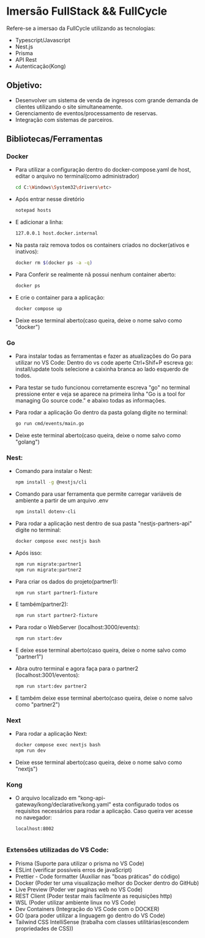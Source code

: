 # Imersão FullStack && FullCycle
Refere-se a imersao da FullCycle utilizando as tecnologias: 
- Typescript/Javascript
- Nest.js
- Prisma
- API Rest
- Autenticação(Kong)

## Objetivo:
- Desenvolver um sistema de venda de ingresos com grande demanda de clientes utilizando o site simultaneamente.
- Gerenciamento de eventos/processamento de reservas.
- Integração com sistemas de parceiros.

## Bibliotecas/Ferramentas
### Docker
- Para utilizar a configuração dentro do docker-compose.yaml de host, editar o arquivo no terminal(como administrador)
   ```bash
   cd C:\Windows\System32\drivers\etc>

- Após entrar nesse diretório
   ```bash
   notepad hosts

- E adicionar a linha:
   ```bash
   127.0.0.1 host.docker.internal

- Na pasta raiz remova todos os containers criados no docker(ativos e inativos):
   ```bash
   docker rm $(docker ps -a -q)

- Para Conferir se realmente nã possui nenhum container aberto:
   ```bash
   docker ps

- E crie o container para a aplicação:
   ```bash
   docker compose up

- Deixe esse terminal aberto(caso queira, deixe o nome salvo como "docker")

### Go
- Para instalar todas as ferramentas e fazer as atualizações do Go para utilizar no VS Code:
  Dentro do vs code aperte Ctrl+Shif+P escreva go: install/update tools selecione a caixinha branca ao lado esquerdo de todos.

- Para testar se tudo funcionou corretamente escreva "go" no terminal pressione enter e veja se aparece na primeira linha "Go is a tool for managing Go source code." e abaixo todas as informações.

- Para rodar a aplicação Go dentro da pasta golang digite no terminal:
   ```bash
   go run cmd/events/main.go

- Deixe este terminal aberto(caso queira, deixe o nome salvo como "golang")

### Nest:
- Comando para instalar o Nest:
   ```bash
   npm install -g @nestjs/cli

- Comando para usar ferramenta que permite carregar variáveis de ambiente a partir de um arquivo .env
   ```bash
   npm install dotenv-cli

- Para rodar a aplicação nest dentro de sua pasta "nestjs-partners-api" digite no terminal:
   ```bash
   docker compose exec nestjs bash

- Após isso:
   ```bash
   npm run migrate:partner1
   npm run migrate:partner2

- Para criar os dados do projeto(partner1):
   ```bash
   npm run start partner1-fixture

- E também(partner2):
   ```bash
   npm run start partner2-fixture

- Para rodar o WebServer (localhost:3000/events):
   ```bash
   npm run start:dev

- E deixe esse terminal aberto(caso queira, deixe o nome salvo como "partner1")

- Abra outro terminal e agora faça para o partner2 (localhost:3001/eventos):
   ```bash
   npm run start:dev partner2

- E também deixe esse terminal aberto(caso queira, deixe o nome salvo como "partner2")

### Next
- Para rodar a aplicação Next:
   ```bash
   docker compose exec nextjs bash
   npm run dev

- Deixe esse terminal aberto(caso queira, deixe o nome salvo como "nextjs")

### Kong
- O arquivo localizado em "kong-api-gateway/kong/declarative/kong.yaml" esta configurado todos os requisitos necessários para rodar a aplicação. Caso queira ver acesse no navegador:
   ```bash
   localhost:8002

   

### Extensões utilizadas do VS Code:
- Prisma (Suporte para utilizar o prisma no VS Code)
- ESLint (verificar possíveis erros de javaScript)
- Prettier - Code formatter (Auxiliar nas "boas práticas" do código)
- Docker (Poder ter uma visualização melhor do Docker dentro do GitHub)
- Live Preview (Poder ver paginas web no VS Code)
- REST Client (Poder testar mais facilmente as requisições http)
- WSL (Poder utilizar ambiente linux no VS Code)
- Dev Containers (Integração do VS Code com o DOCKER)
- GO (para poder utilizar a linguagem go dentro do VS Code)
- Tailwind CSS IntelliSense (trabalha com classes utilitárias(escondem propriedades de CSS))